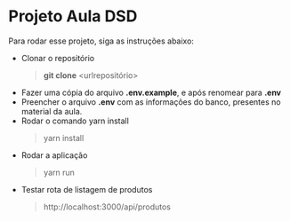 # Projeto Aula DSD

Para rodar esse projeto, siga as instruções abaixo:

 - Clonar o repositório
	 > **git clone**  <urlrepositório>
 - Fazer uma cópia do arquivo **.env.example**, e após renomear para **.env**
 - Preencher o arquivo **.env** com as informações do banco, presentes no material da aula.
 - Rodar o comando yarn install
	 > yarn install
 - Rodar a aplicação
	 > yarn run
 - Testar rota de listagem de produtos
	 > http://localhost:3000/api/produtos
